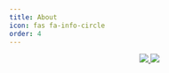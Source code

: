 ```yaml
---
title: About
icon: fas fa-info-circle
order: 4
---
```


<div align = center>
    <a href = 'https://github.com/mascari4615'>
        <img src="https://img.shields.io/badge/-GitHub-000000?style=flat&logo=github&logoColor=white">
    </a>
    <a href = 'mailto:mascari4615@gmail.com'>
        <img src="https://img.shields.io/badge/Gmail-EA4335?style=flate&logo=gmail&logoColor=white">
    </a>
</div>
